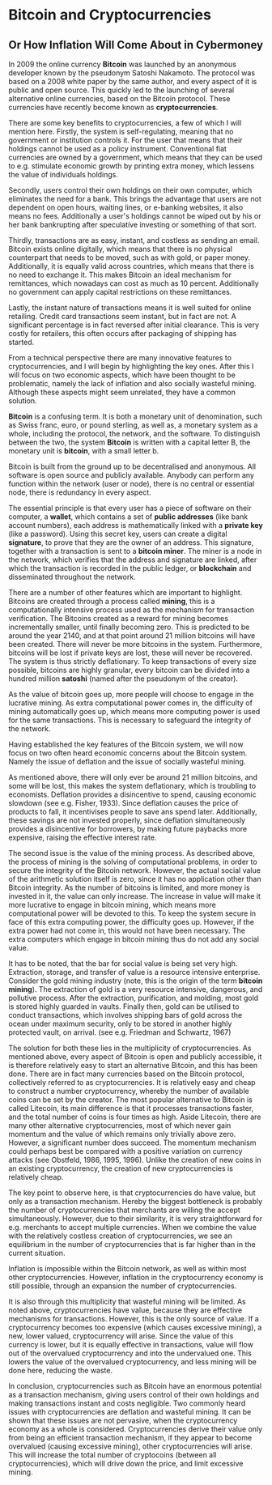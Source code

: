 Bitcoin and Cryptocurrencies
=============================================================
Or How Inflation Will Come About in Cybermoney
-------------------------------------------------------------

In 2009 the online currency **Bitcoin** was launched by an anonymous developer known by the pseudonym Satoshi Nakamoto.
The protocol was based on a 2008 white paper by the same author, and every aspect of it is public and open source.
This quickly led to the launching of several alternative online currencies, based on the Bitcoin protocol.
These currencies have recently become known as **cryptocurrencies**.

There are some key benefits to cryptocurrencies, a few of which I will mention here.
Firstly, the system is self-regulating, meaning that no government or institution controls it.
For the user that means that their holdings cannot be used as a policy instrument.
Conventional fiat currencies are owned by a government,
which means that they can be used to e.g. stimulate economic growth by printing extra money,
which lessens the value of individuals holdings.

Secondly, users control their own holdings on their own computer, which eliminates the need for a bank.
This brings the advantage that users are not dependent on open hours,
waiting lines, or e-banking websites, it also means no fees.
Additionally a user's holdings cannot be wiped out by his or her bank bankrupting after speculative investing or something of that sort.

Thirdly, transactions are as easy, instant, and costless as sending an email.
Bitcoin exists online digitally,
which means that there is no physical counterpart that needs to be moved,
such as with gold, or paper money.
Additionally, it is equally valid across countries, which means that there is no need to exchange it.
This makes Bitcoin an ideal mechanism for remittances, which nowadays can cost as much as 10 percent.
Additionally no government can apply capital restrictions on these remittances.

Lastly, the instant nature of transactions means it is well suited for online retailing.
Credit card transactions seem instant, but in fact are not.
A significant percentage is in fact reversed after initial clearance.
This is very costly for retailers, this often occurs after packaging of shipping has started.

From a technical perspective there are many innovative features to cryptocurrencies,
and I will begin by highlighting the key ones.
After this I will focus on two economic aspects, which have been thought to be problematic,
namely the lack of inflation and also socially wasteful mining.
Although these aspects might seem unrelated, they have a common solution.

**Bitcoin** is a confusing term.
It is both a monetary unit of denomination,
such as Swiss franc, euro, or pound sterling,
as well as, a monetary system as a whole, including the protocol, the network, and the software.
To distinguish between the two, the system **Bitcoin** is written with a capital letter B,
the monetary unit is **bitcoin**, with a small letter b.

Bitcoin is built from the ground up to be decentralised and anonymous.
All software is open source and publicly available.
Anybody can perform any function within the network (user or node),
there is no central or essential node,
there is redundancy in every aspect.

The essential principle is that every user has a piece of software on their computer, a **wallet**,
which contains a set of **public addresses** (like bank account numbers),
each address is mathematically linked with a **private key** (like a password).
Using this secret key, users can create a digital **signature**, 
to prove that they are the owner of an address.
This signature, together with a transaction is sent to a **bitcoin miner**.
The miner is a node in the network,
which verifies that the address and signature are linked,
after which the transaction is recorded in the public ledger,
or **blockchain** and disseminated throughout the network.

There are a number of other features which are important to highlight.
Bitcoins are created through a process called **mining**,
this is a computationally intensive process used as the mechanism for transaction verification.
The Bitcoins created as a reward for mining becomes incrementally smaller, until finally becoming zero.
This is predicted to be around the year 2140, and at that point around 21 million bitcoins will have been created.
There will never be more bitcoins in the system.
Furthermore, bitcoins will be lost if private keys are lost, these will never be recovered.
The system is thus strictly deflationary.
To keep transactions of every size possible, bitcoins are highly granular,
every bitcoin can be divided into a hundred million **satoshi** (named after the pseudonym of the creator).

As the value of bitcoin goes up, more people will choose to engage in the lucrative mining.
As extra computational power comes in, the difficulty of mining automatically goes up,
which means more computing power is used for the same transactions.
This is necessary to safeguard the integrity of the network.

Having established the key features of the Bitcoin system,
we will now focus on two often heard economic concerns about the Bitcoin system.
Namely the issue of deflation and the issue of socially wasteful mining.

As mentioned above, there will only ever be around 21 million bitcoins, and some will be lost,
this makes the system deflationary, which is troubling to economists.
Deflation provides a disincentive to spend, causing economic slowdown (see e.g. Fisher, 1933). 
Since deflation causes the price of products to fall, it incentivises people to save ans spend later.
Additionally, these savings are not invested properly,
since deflation simultaneously provides a disincentive for borrowers, 
by making future paybacks more expensive, raising the effective interest rate.

The second issue is the value of the mining process.
As described above, the process of mining is the solving of computational problems,
in order to secure the integrity of the Bitcoin network.
However, the actual social value of the arithmetic solution itself is zero, since it has no application other than Bitcoin integrity.
As the number of bitcoins is limited, and more money is invested in it, the value can only increase.
The increase in value will make it more lucrative to engage in bitcoin mining,
which means more computational power will be devoted to this.
To keep the system secure in face of this extra computing power, the difficulty goes up.
However, if the extra power had not come in, this would not have been necessary.
The extra computers which engage in bitcoin mining thus do not add any social value.

It has to be noted, that the bar for social value is being set very high.
Extraction, storage, and transfer of value is a resource intensive enterprise.
Consider the gold mining industry (note, this is the origin of the term **bitcoin mining**).
The extraction of gold is a very resource intensive, dangerous, and pollutive process.
After the extraction, purification, and molding, most gold is stored highly guarded in vaults.
Finally then, gold can be utilised to conduct transactions,
which involves shipping bars of gold across the ocean under maximum security,
only to be stored in another highly protected vault, on arrival. (see e.g. Friedman and Schwartz, 1967)

The solution for both these lies in the multiplicity of cryptocurrencies.
As mentioned above, every aspect of Bitcoin is open and publicly accessible,
it is therefore relatively easy to start an alternative Bitcoin, and this has been done.
There are in fact many currencies based on the Bitcoin protocol, collectively referred to as
cryptocurrencies.
It is relatively easy and cheap to construct a number cryptocurrency, whereby the number of available coins can be set by the creator.
The most popular alternative to Bitcoin is called Litecoin, its main difference is that it processes transactions faster, and the total number of coins is four times as high.
Aside Litecoin, there are many other alternative cryptocurrencies,
most of which never gain momentum and the value of which remains only trivially above zero.
However, a significant number does succeed.
The momentum mechanism could perhaps best be compared with a positive variation on currency attacks (see Obstfeld, 1986, 1995, 1996).
Unlike the creation of new coins in an existing cryptocurrency, the creation of new cryptocurrencies is relatively cheap.

The key point to observe here, is that cryptocurrencies do have value, but only as a transaction mechanism.
Hereby the biggest bottleneck is probably the number of cryptocurrencies that merchants are willing the accept simultaneously.
However, due to their similarity, it is very straightforward for e.g. merchants to accept multiple currencies.
When we combine the value with the relatively costless creation of cryptocurrencies,
we see an equilibrium in the number of cryptocurrencies that is far higher than in the current situation.

Inflation is impossible within the Bitcoin network, as well as within most other cryptocurrencies.
However, inflation in the cryptocurrency economy is still possible, through an expansion the number of cryptocurrencies.

It is also through this multiplicity that wasteful mining will be limited.
As noted above, cryptocurrencies have value, because they are effective mechanisms for transactions.
However, this is the only source of value.
If a cryptocurrency becomes too expensive (which causes excessive mining), 
a new, lower valued, cryptocurrency will arise.
Since the value of this currency is lower, but it is equally effective in transactions, value will flow out of the overvalued cryptocurrency and into the undervalued one.
This lowers the value of the overvalued cryptocurrency, and less mining will be done here, reducing the waste.

In conclusion, cryptocurrencies such as Bitcoin have an enormous potential as a transaction mechanism,
giving users control of their own holdings and making transactions instant and costs negligible.
Two commonly heard issues with cryptocurrencies are deflation and wasteful mining.
It can be shown that these issues are not pervasive,
when the cryptocurrency economy as a whole is considered.
Cryptocurrencies derive their value only from being an efficient transaction mechanism,
if they appear to become overvalued (causing excessive mining), other cryptocurrencies will arise.
This will increase the total number of cryptocoins (between all cryptocurrencies),
which will drive down the price, and limit excessive mining.
